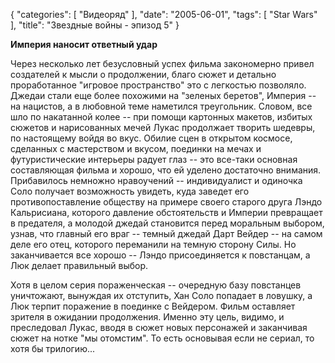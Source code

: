 {
   "categories": [
      "Видеоряд"
   ],
   "date": "2005-06-01",
   "tags": [
      "Star Wars"
   ],
   "title": "Звездные войны - эпизод 5"
}

**Империя наносит ответный удар**

Через несколько лет безусловный успех фильма закономерно привел создателей к мысли о продолжении, благо сюжет и детально проработанное "игровое пространство" это с легкостью позволяло. Джедаи стали еще более похожими на "зеленых беретов", Империя -- на нацистов, а в любовной теме наметился треугольник. Словом, все шло по накатанной колее -- при помощи картонных макетов, избитых сюжетов и нарисованных мечей Лукас продолжает творить шедевры, по настоящему войдя во вкус. Обилие сцен в открытом космосе, сделанных с мастерством и вкусом, поединки на мечах и футуристические интерьеры радует глаз -- это все-таки основная составляющая фильма и хорошо, что ей уделено достаточно внимания. Прибавилось немножно нравоучений -- индивидуалист и одиночка Соло получает возможность увидеть, куда заведет его противопоставление обществу на примере своего старого друга Лэндо Кальрисиана, которого давление обстоятельств и Империи превращает в предателя, а молодой джедай становится перед моральным выбором, узнав, что главный его враг -- темный джедай Дарт Вейдер -- на самом деле его отец, которого переманили на темную сторону Силы. Но заканчивается все хорошо -- Лэндо присоединяется к повстанцам, а Люк делает правильный выбор.

Хотя в целом серия пораженческая -- очередную базу повстанцев уничтожают, вынуждая их отступить, Хан Соло попадает в ловушку, а Люк терпит поражение в поединке с Вейдером. Фильм оставляет зрителя в ожидании продолжения. Именно эту цель, видимо, и преследовал Лукас, вводя в сюжет новых персонажей и заканчивая сюжет на нотке "мы отомстим". То есть основывая если не сериал, то хотя бы трилогию...
